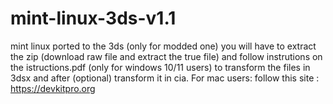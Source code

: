 # mint-linux-3ds-v1.1
mint linux ported to the 3ds (only for modded one)
you will have to extract the zip (download raw file and extract the true file) and follow instrutions on the istructions.pdf (only for windows 10/11 users) to transform the files in 3dsx and after (optional)
transform it in cia.
For mac users:
follow this site :
https://devkitpro.org 

